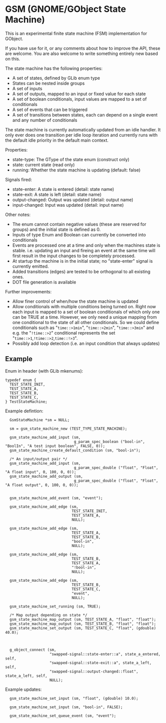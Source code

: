 GSM (GNOME/GObject State Machine)
=================================

This is an experimental finite state machine (FSM) implementation for GObject.

If you have use for it, or any comments about how to improve the API, these
are welcome. You are also welcome to write something entirely new based on this.

The state machine has the following properties:
* A set of states, defined by GLib enum type
* States can be nested inside groups
* A set of inputs
* A set of outputs, mapped to an input or fixed value for each state
* A set of boolean conditionals, input values are mapped to a set of conditionals
* A set of events that can be triggered
* A set of transitions between states, each can depend on a single event and any number of conditionals

The state machine is currently automatically updated from an idle handler. It
only ever does one transition per idle loop iteration and currently runs with
the default idle priority in the default main context.

Properties:
* state-type: The GType of the state enum (construct only)
* state: current state (read only)
* running: Whether the state machine is updating (default: false)

Signals fired:
* state-enter: A state is entered (detail: state name)
* state-exit: A state is left (detail: state name)
* output-changed: Output was updated (detail: output name)
* input-changed: Input was updated (detail: input name)

Other notes:
* The enum cannot contain negative values (these are reserved for groups) and
  the initial state is defined as 0.
* Inputs of type Enum and Boolean can currently be converted into conditionals
* Events are processed one at a time and only when the machines state is
  stable. i.e. updating an input and fireing an event at the same time will
  first result in the input changes to be completely processed.
* At startup the machine is in the initial state; no "state-enter" signal is
  currently emitted.
* Added transitions (edges) are tested to be orthogonal to all existing ones.
* DOT file generation is available


Further improvements:
* Allow finer control of when/how the state machine is updated
* Allow conditionals with multiple conditions being turned on. Right now each
  input is mapped to a set of boolean conditionals of which only one can be
  TRUE at a time.
  However, we only need a unique mapping from one conditional to the state of
  all other conditionals. So we could define conditionals such as
  "`time::>1min`", "`time::>2min`", "`time::>3min`" and e.g. the "`!time::>2`"
  conditional represents the set "`time::>1`,`!time::>2`,`time::!>3`".
* Possibly add loop detection (i.e. an input condition that always updates)


Example
-------

Enum in header (with GLib mkenums):
```
typedef enum {
  TEST_STATE_INIT,
  TEST_STATE_A,
  TEST_STATE_B,
  TEST_STATE_C,
} TestStateMachine;
```

Example defintion:
```
  GsmStateMachine *sm = NULL;

  sm = gsm_state_machine_new (TEST_TYPE_STATE_MACHINE);

  gsm_state_machine_add_input (sm,
                               g_param_spec_boolean ("bool-in", "BoolIn", "A test input boolean", FALSE, 0));
  gsm_state_machine_create_default_condition (sm, "bool-in");

  /* An input/output pair */
  gsm_state_machine_add_input (sm,
                               g_param_spec_double ("float", "Float", "A float input", 0, 100, 0, 0));
  gsm_state_machine_add_output (sm,
                               g_param_spec_double ("float", "Float", "A float output", 0, 100, 0, 0));


  gsm_state_machine_add_event (sm, "event");

  gsm_state_machine_add_edge (sm,
                              TEST_STATE_INIT,
                              TEST_STATE_A,
                              NULL);

  gsm_state_machine_add_edge (sm,
                              TEST_STATE_A,
                              TEST_STATE_B,
                              "bool-in",
                              NULL);

  gsm_state_machine_add_edge (sm,
                              TEST_STATE_B,
                              TEST_STATE_A,
                              "!bool-in",
                              NULL);

  gsm_state_machine_add_edge (sm,
                              TEST_STATE_B,
                              TEST_STATE_C,
                              "event",
                              NULL);

  gsm_state_machine_set_running (sm, TRUE);

  /* Map output depending on state */
  gsm_state_machine_map_output (sm, TEST_STATE_A, "float", "float");
  gsm_state_machine_map_output (sm, TEST_STATE_B, "float", "float");
  gsm_state_machine_set_output (sm, TEST_STATE_C, "float", (gdouble) 40.0);



  g_object_connect (sm,
                    "swapped-signal::state-enter::a", state_a_entered, self,
                    "swapped-signal::state-exit::a", state_a_left, self,
                    "swapped-signal::output-changed::float", state_a_left, self,
                    NULL);

```

Example updates:
```
  gsm_state_machine_set_input (sm, "float", (gdouble) 10.0);

  gsm_state_machine_set_input (sm, "bool-in", FALSE);

  gsm_state_machine_set_queue_event (sm, "event");
```

